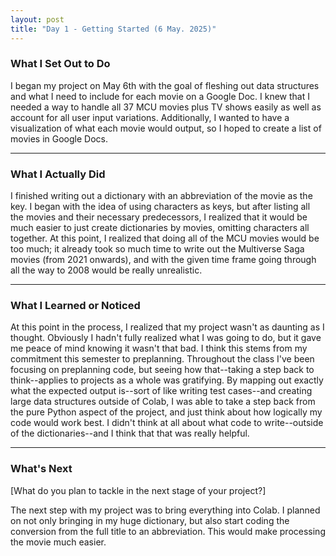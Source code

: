 ```yaml
---
layout: post
title: "Day 1 - Getting Started (6 May. 2025)"
---
```


### What I Set Out to Do

I began my project on May 6th with the goal of fleshing out data structures and what I need to include for each movie on a Google Doc. I knew that I needed a way to handle all 37 MCU movies plus TV shows easily as well as account for all user input variations. Additionally, I wanted to have a visualization of what each movie would output, so I hoped to create a list of movies in Google Docs.

---

### What I Actually Did

I finished writing out a dictionary with an abbreviation of the movie as the key. I began with the idea of using characters as keys, but after listing all the movies and their necessary predecessors, I realized that it would be much easier to just create dictionaries by movies, omitting characters all together. At this point, I realized that doing all of the MCU movies would be too much; it already took so much time to write out the Multiverse Saga movies (from 2021 onwards), and with the given time frame going through all the way to 2008 would be really unrealistic.

---

### What I Learned or Noticed

At this point in the process, I realized that my project wasn't as daunting as I thought. Obviously I hadn't fully realized what I was going to do, but it gave me peace of mind knowing it wasn't that bad. I think this stems from my commitment this semester to preplanning. Throughout the class I've been focusing on preplanning code, but seeing how that--taking a step back to think--applies to projects as a whole was gratifying. By mapping out exactly what the expected output is--sort of like writing test cases--and creating large data structures outside of Colab, I was able to take a step back from the pure Python aspect of the project, and just think about how logically my code would work best. I didn't think at all about what code to write--outside of the dictionaries--and I think that that was really helpful.

---

### What's Next

[What do you plan to tackle in the next stage of your project?]

The next step with my project was to bring everything into Colab. I planned on not only bringing in my huge dictionary, but also start coding the conversion from the full title to an abbreviation. This would make processing the movie much easier.
